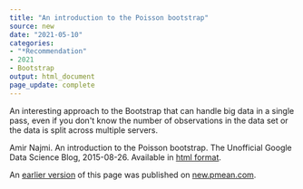 ```yaml
---
title: "An introduction to the Poisson bootstrap"
source: new
date: "2021-05-10"
categories:
- "*Recommendation"
- 2021
- Bootstrap
output: html_document
page_update: complete
---
```


An interesting approach to the Bootstrap that can handle big data in a single pass, even if you don't know the number of observations in the data set or the data is split across multiple servers.

<!--more-->

Amir Najmi. An introduction to the Poisson bootstrap. The Unofficial Google Data Science Blog, 2015-08-26. Available in [html format][naj1].

[naj1]: https://www.unofficialgoogledatascience.com/2015/08/an-introduction-to-poisson-bootstrap26.html

An [earlier version][sim2] of this page was published on [new.pmean.com][sim1].

[sim1]: http://new.pmean.com
[sim2]: http://new.pmean.com/poisson-bootstrap/
